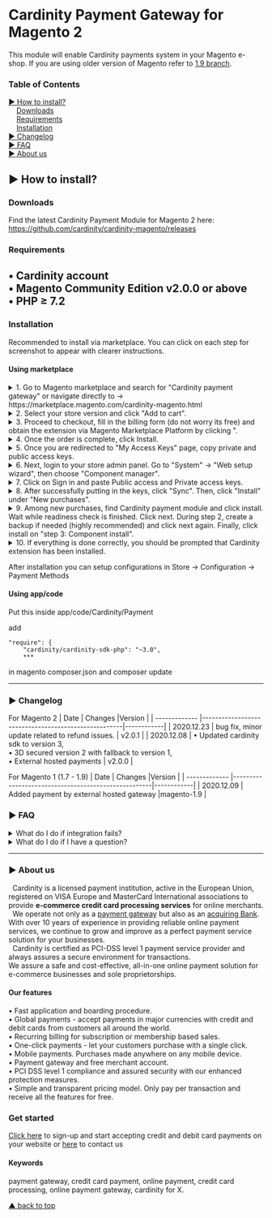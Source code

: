 # Cardinity Payment Gateway for Magento 2
This module will enable Cardinity payments system in your Magento e-shop. If you are using older version of Magento refer to <a href="https://github.com/cardinity/cardinity-magento/tree/1.9.x">1.9 branch</a>.

### Table of Contents  
 [► How to install?](#-how-to-install)   
      [Downloads](#Downloads)   
      [Requirements](#requirements)   
      [Installation](#installation)   
 [► Changelog](#-changelog)  
 [► FAQ](#-faq)  
 [► About us](#-aboutus)     
<a name="headers"/>  

## ► How to install?

### Downloads
Find the latest Cardinity Payment Module for Magento 2 here: https://github.com/cardinity/cardinity-magento/releases
### Requirements
• Cardinity account  
• Magento Community Edition v2.0.0 or above  
• PHP ≥ 7.2  
---
### Installation
Recommended to install via marketplace. You can click on each step for screenshot to appear with clearer instructions. 
#### Using marketplace
<details>
<summary>1. Go to Magento marketplace and search for "Cardinity payment gateway" or navigate directly to → https://marketplace.magento.com/cardinity-magento.html</summary>
 <img src="https://user-images.githubusercontent.com/76772655/105848170-45ea5000-5fe7-11eb-8d94-64450da5476c.png" width="600">
 </details>
 <details>
<summary>2. Select your store version and click "Add to cart".</summary>
 <img src="https://user-images.githubusercontent.com/76772655/105849360-f147d480-5fe8-11eb-9b71-7d26bd82c432.png" width="600"></details>
<details><summary>3. Proceed to checkout, fill in the billing form (do not worry its free) and obtain the extension via Magento Marketplace Platform by clicking ".</summary>
 <img src="https://user-images.githubusercontent.com/76772655/105849767-8054ec80-5fe9-11eb-8ccd-6ab94adcfd83.png" width="600"> <br> <img src="https://user-images.githubusercontent.com/76772655/105850356-4a643800-5fea-11eb-8db0-56dfb21ffe45.png" width="600"></details>
<details>
<summary>4. Once the order is complete, click Install.</summary>
 <img src="https://user-images.githubusercontent.com/76772655/105850558-8eefd380-5fea-11eb-8fbd-48e3c482ea79.png" width="600"></details>
<details>
<summary>5. Once you are redirected to "My Access Keys" page, copy private and public access keys.</summary>
 <img src="https://user-images.githubusercontent.com/76772655/105851009-29501700-5feb-11eb-958d-081b10120578.png" width="600"></details>
<details>
<summary>6. Next, login to your store admin panel. Go to "System" → "Web setup wizard", then choose "Component manager".</summary>
<img src="https://user-images.githubusercontent.com/76772655/105851839-4a653780-5fec-11eb-85a4-f89b917a42a2.png" width="600"></details>
<details>
<summary>7. Click on Sign in and paste Public access and Private access keys.</summary>
<img src="https://user-images.githubusercontent.com/76772655/105852370-0cb4de80-5fed-11eb-909a-5fd5948fb560.png" width="600"></details>
 <details>
<summary>8. After successfully putting in the keys, click "Sync". Then, click "Install" under "New purchases".</summary>
<img src="https://user-images.githubusercontent.com/76772655/105852901-ba27f200-5fed-11eb-9b86-06722d956ed8.png" width="600"></details>
 <details>
<summary>9. Among new purchases, find Cardinity payment module and click install. Wait while readiness check is finished. Click next. During step 2, create a backup if needed (highly recommended) and click next again. Finally, click install on "step 3: Component install".</summary>
<br>Step 1.<br><img src="https://user-images.githubusercontent.com/76772655/105853823-ca8c9c80-5fee-11eb-9991-1bcebea5e40e.png" width="600">
<br>Step 2.<br><img src="https://user-images.githubusercontent.com/76772655/105854356-79c97380-5fef-11eb-9e8c-a1167e305314.png" width="600">
<br>Step 3.<br><img src="https://user-images.githubusercontent.com/76772655/105854542-af6e5c80-5fef-11eb-91ec-be277f5147a9.png" width="600"></details>
 <details>
<summary>10. If everything is done correctly, you should be prompted that Cardinity extension has been installed.</summary>
<img src="https://user-images.githubusercontent.com/76772655/105855047-4dfabd80-5ff0-11eb-8570-1e0aeb7dd44c.png" width="600"></details>

After installation you can setup configurations in Store -> Configuration -> Payment Methods
#### Using app/code
Put this inside app/code/Cardinity/Payment

add
```
"require": {
    "cardinity/cardinity-sdk-php": "~3.0",
    *** 
```
    
in magento composer.json and composer update

---
### ► Changelog 
For Magento 2
| Date          | Changes                                             |Version     |
| ------------- |-----------------------------------------------------|------------|
| 2020.12.23    | bug fix, minor update related to refund issues.     | v2.0.1     |
| 2020.12.08    | • Updated cardinity sdk to version 3,<br>• 3D secured version 2 with fallback to version 1,<br>• External hosted payments                  | v2.0.0      |

For Magento 1 (1.7 - 1.9)
| Date          | Changes                                             |Version     |
| ------------- |-----------------------------------------------------|------------|
| 2020.12.09    | Added payment by external hosted gateway            |magento-1.9 |
### ► FAQ
<details shown>
<summary>What do I do if integration fails?</summary>
     - Maybe, try again?
</details>
<details shown>
<summary>What do I do if I have a question?</summary>
     - Ask
</details>

---

### ► About us
  Cardinity is a licensed payment institution, active in the European Union, registered on VISA Europe and MasterCard International associations to provide <b>e-commerce credit card processing services</b> for online merchants.<br>
  We operate not only as a <u>payment gateway</u> but also as an <u>acquiring Bank</u>. With over 10 years of experience in providing reliable online payment services, we continue to grow and improve as a perfect payment service solution for your businesses.<br>
  Cardinity is certified as PCI-DSS level 1 payment service provider and always assures a secure environment for transactions.<br>
We assure a safe and cost-effective, all-in-one online payment solution for e-commerce businesses and sole proprietorships.<br>
#### Our features
• Fast application and boarding procedure.   
• Global payments - accept payments in major currencies with credit and debit cards from customers all around the world.   
• Recurring billing for subscription or membership based sales.  
• One-click payments - let your customers purchase with a single click.   
• Mobile payments. Purchases made anywhere on any mobile device.   
• Payment gateway and free merchant account.   
• PCI DSS level 1 compliance and assured security with our enhanced protection measures.   
• Simple and transparent pricing model. Only pay per transaction and receive all the features for free.
### Get started
<a href="https://cardinity.com/sign-up">Click here</a> to sign-up and start accepting credit and debit card payments on your website or <a href="https://cardinity.com/company/contact-us">here</a> to contact us 
#### Keywords
payment gateway, credit card payment, online payment, credit card processing, online payment gateway, cardinity for X.     

  
 [▲ back to top](#Cardinity-Payment-Gateway-for-PrestaShop)
<!--
**fjundzer/fjundzer** is a ✨ _special_ ✨ repository because its `README.md` (this file) appears on your GitHub profile.

